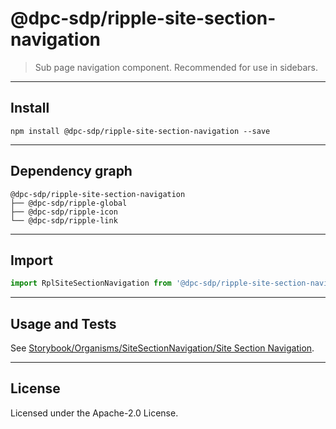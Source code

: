 <!-- GENERATED_DOCS -->
# @dpc-sdp/ripple-site-section-navigation

> Sub page navigation component. Recommended for use in sidebars.

--------------------------------------------------------------------------------

## Install

```shell
npm install @dpc-sdp/ripple-site-section-navigation --save
```

--------------------------------------------------------------------------------

## Dependency graph

```shell
@dpc-sdp/ripple-site-section-navigation
├── @dpc-sdp/ripple-global
├── @dpc-sdp/ripple-icon
└── @dpc-sdp/ripple-link
```

--------------------------------------------------------------------------------

## Import

```js
import RplSiteSectionNavigation from '@dpc-sdp/ripple-site-section-navigation'
```

--------------------------------------------------------------------------------

## Usage and Tests

See [Storybook/Organisms/SiteSectionNavigation/Site Section Navigation](https://ripple.sdp.vic.gov.au/?path=/story/organisms-sitesectionnavigation--site-section-navigation).

--------------------------------------------------------------------------------

## License

Licensed under the Apache-2.0 License.

<!-- /GENERATED_DOCS -->
